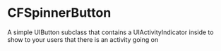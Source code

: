 CFSpinnerButton
===============

A simple UIButton subclass that contains a UIActivityIndicator inside to show to your users that there is an activity going on
